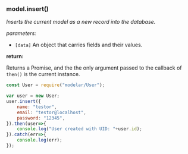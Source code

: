 ### model.insert()

*Inserts the current model as a new record into the database.*

*parameters:*

- `[data]` An object that carries fields and their values.

**return:**

Returns a Promise, and the the only argument passed to the callback of 
`then()` is the current instance.

```javascript
const User = require("modelar/User");

var user = new User;
user.insert({
    name: "testor",
    email: "testor@localhost",
    password: "12345",
}).then(user=>{
    console.log("User created with UID: "+user.id);
}).catch(err=>{
    console.log(err);
});
```